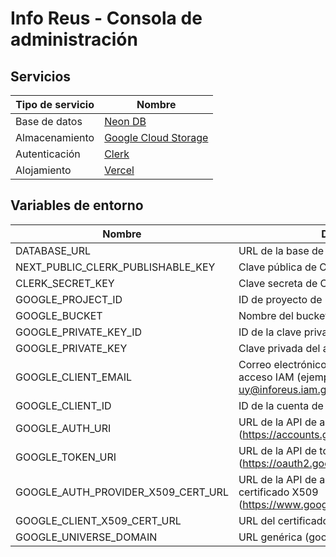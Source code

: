 # Info Reus - Consola de administración

## Servicios

| Tipo de servicio | Nombre |
|------------------|--------|
| Base de datos | [Neon DB][1] |
| Almacenamiento | [Google Cloud Storage][2] |
| Autenticación | [Clerk][3]
| Alojamiento | [Vercel][4] |

## Variables de entorno

| Nombre | Descripción |
|--------|-------------|
| DATABASE_URL | URL de la base de datos |
| NEXT_PUBLIC_CLERK_PUBLISHABLE_KEY | Clave pública de Clerk |
| CLERK_SECRET_KEY | Clave secreta de Clerk |
| GOOGLE_PROJECT_ID | ID de proyecto de Google Cloud |
| GOOGLE_BUCKET | Nombre del bucket de Google Storage |
| GOOGLE_PRIVATE_KEY_ID | ID de la clave privada del acceso IAM |
| GOOGLE_PRIVATE_KEY | Clave privada del acceso IAM |
| GOOGLE_CLIENT_EMAIL | Correo electrónico de la cuenta de servicio del acceso IAM (ejemplo: late-uy@inforeus.iam.gserviceaccount.com) |
| GOOGLE_CLIENT_ID | ID de la cuenta de servicio del acceso IAM |
| GOOGLE_AUTH_URI | URL de la API de autenticación del acceso IAM (https://accounts.google.com/o/oauth2/auth) |
| GOOGLE_TOKEN_URI | URL de la API de tokens del acceso IAM (https://oauth2.googleapis.com/token) |
| GOOGLE_AUTH_PROVIDER_X509_CERT_URL | URL de la API de autenticación que otorga el certificado X509 (https://www.googleapis.com/oauth2/v1/certs) |
| GOOGLE_CLIENT_X509_CERT_URL | URL del certificado X509 del proyecto |
| GOOGLE_UNIVERSE_DOMAIN | URL genérica (googleapis.com) |

[1]: https://console.neon.tech/
[2]: https://console.cloud.google.com/storage
[3]: https://dashboard.clerk.com/
[4]: https://vercel.com/